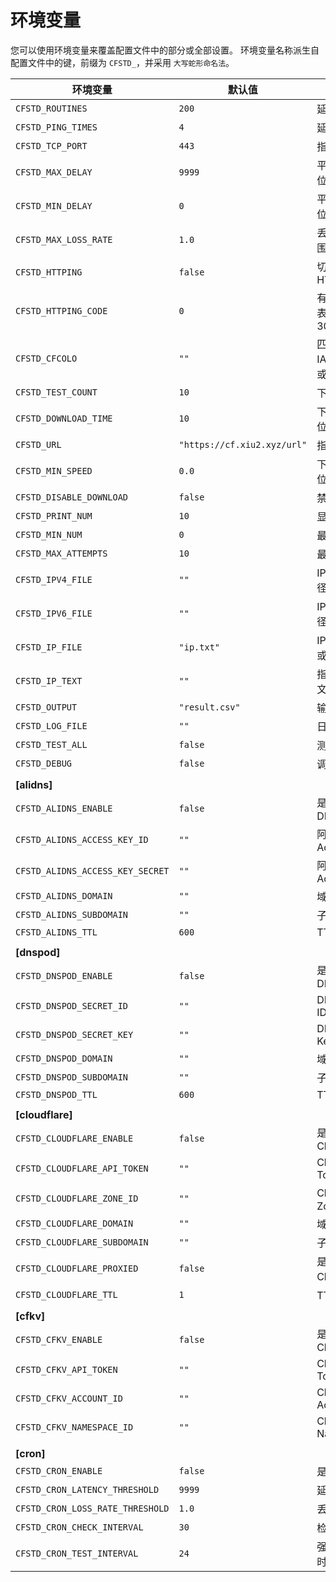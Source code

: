 # 环境变量

您可以使用环境变量来覆盖配置文件中的部分或全部设置。
环境变量名称派生自配置文件中的键，前缀为 `CFSTD_`，并采用 `大写蛇形命名法`。

| 环境变量 | 默认值 | 说明 |
| --- | --- | --- |
| `CFSTD_ROUTINES` | `200` | 延迟测速线程数 |
| `CFSTD_PING_TIMES` | `4` | 延迟测速次数 |
| `CFSTD_TCP_PORT` | `443` | 指定测速端口 |
| `CFSTD_MAX_DELAY` | `9999` | 平均延迟上限，单位毫秒 |
| `CFSTD_MIN_DELAY` | `0` | 平均延迟下限，单位毫秒 |
| `CFSTD_MAX_LOSS_RATE` | `1.0` | 丢包几率上限，范围 0.00~1.00 |
| `CFSTD_HTTPING` | `false` | 切换测速模式为 HTTP |
| `CFSTD_HTTPING_CODE` | `0` | 有效状态代码 (0 表示 200, 301, 302) |
| `CFSTD_CFCOLO` | `""` | 匹配指定地区，IATA 机场地区码或国家/城市码 |
| `CFSTD_TEST_COUNT` | `10` | 下载测速数量 |
| `CFSTD_DOWNLOAD_TIME` | `10` | 下载测速时间，单位秒 |
| `CFSTD_URL` | `"https://cf.xiu2.xyz/url"` | 指定测速地址 |
| `CFSTD_MIN_SPEED` | `0.0` | 下载速度下限，单位 MB/s |
| `CFSTD_DISABLE_DOWNLOAD` | `false` | 禁用下载测速 |
| `CFSTD_PRINT_NUM` | `10` | 显示结果数量 |
| `CFSTD_MIN_NUM` | `0` | 最少结果数量 |
| `CFSTD_MAX_ATTEMPTS` | `10` | 最大尝试次数 |
| `CFSTD_IPV4_FILE` | `""` | IPv4段数据文件路径或 URL |
| `CFSTD_IPV6_FILE` | `""` | IPv6段数据文件路径或 URL |
| `CFSTD_IP_FILE` | `"ip.txt"` | IP段数据文件路径或 URL |
| `CFSTD_IP_TEXT` | `""` | 指定IP段数据，英文逗号分隔 |
| `CFSTD_OUTPUT` | `"result.csv"` | 输出结果文件 |
| `CFSTD_LOG_FILE` | `""` | 日志文件 |
| `CFSTD_TEST_ALL` | `false` | 测速全部IP |
| `CFSTD_DEBUG` | `false` | 调试输出模式 |
| | | |
| **[alidns]** | | |
| `CFSTD_ALIDNS_ENABLE` | `false` | 是否启用阿里云DNS |
| `CFSTD_ALIDNS_ACCESS_KEY_ID` | `""` | 阿里云AccessKeyID |
| `CFSTD_ALIDNS_ACCESS_KEY_SECRET` | `""` | 阿里云AccessKeySecret |
| `CFSTD_ALIDNS_DOMAIN` | `""` | 域名 |
| `CFSTD_ALIDNS_SUBDOMAIN` | `""` | 子域名 |
| `CFSTD_ALIDNS_TTL` | `600` | TTL |
| | | |
| **[dnspod]** | | |
| `CFSTD_DNSPOD_ENABLE` | `false` | 是否启用DNSPod DNS |
| `CFSTD_DNSPOD_SECRET_ID` | `""` | DNSPod Secret ID |
| `CFSTD_DNSPOD_SECRET_KEY` | `""` | DNSPod Secret Key |
| `CFSTD_DNSPOD_DOMAIN` | `""` | 域名 |
| `CFSTD_DNSPOD_SUBDOMAIN` | `""` | 子域名 |
| `CFSTD_DNSPOD_TTL` | `600` | TTL |
| | | |
| **[cloudflare]** | | |
| `CFSTD_CLOUDFLARE_ENABLE` | `false` | 是否启用Cloudflare DNS |
| `CFSTD_CLOUDFLARE_API_TOKEN` | `""` | Cloudflare API Token |
| `CFSTD_CLOUDFLARE_ZONE_ID` | `""` | Cloudflare 域名 Zone ID |
| `CFSTD_CLOUDFLARE_DOMAIN` | `""` | 域名 |
| `CFSTD_CLOUDFLARE_SUBDOMAIN` | `""` | 子域名 |
| `CFSTD_CLOUDFLARE_PROXIED` | `false` | 是否开启Cloudflare代理 |
| `CFSTD_CLOUDFLARE_TTL` | `1` | TTL (1为自动) |
| | | |
| **[cfkv]** | | |
| `CFSTD_CFKV_ENABLE` | `false` | 是否启用Cloudflare KV |
| `CFSTD_CFKV_API_TOKEN` | `""` | Cloudflare API Token |
| `CFSTD_CFKV_ACCOUNT_ID` | `""` | Cloudflare Account ID |
| `CFSTD_CFKV_NAMESPACE_ID` | `""` | Cloudflare KV Namespace ID |
| | | |
| **[cron]** | | |
| `CFSTD_CRON_ENABLE` | `false` | 是否启用定时任务 |
| `CFSTD_CRON_LATENCY_THRESHOLD` | `9999` | 延迟阈值(毫秒) |
| `CFSTD_CRON_LOSS_RATE_THRESHOLD` | `1.0` | 丢包率阈值 |
| `CFSTD_CRON_CHECK_INTERVAL` | `30` | 检测间隔(分钟) |
| `CFSTD_CRON_TEST_INTERVAL` | `24` | 强制刷新间隔(小时) |